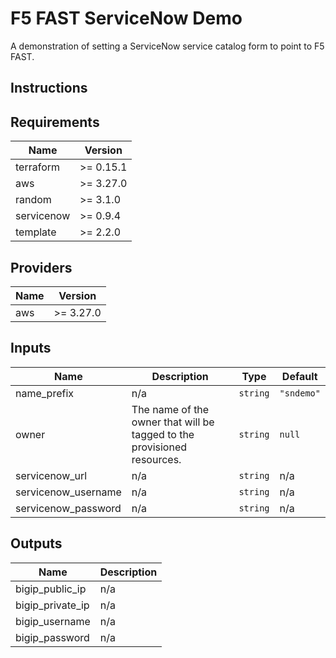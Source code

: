 # F5 FAST ServiceNow Demo

A demonstration of setting a ServiceNow service catalog form to point to F5 FAST.

## Instructions

<!-- BEGINNING OF PRE-COMMIT-TERRAFORM DOCS HOOK -->
## Requirements

| Name | Version |
|------|---------|
| terraform | >= 0.15.1 |
| aws | >= 3.27.0 |
| random | >= 3.1.0 |
| servicenow | >= 0.9.4 |
| template | >= 2.2.0 |

## Providers

| Name | Version |
|------|---------|
| aws | >= 3.27.0 |

## Inputs

| Name | Description | Type | Default |
|------|-------------|------|---------|
| name\_prefix | n/a | `string` | `"sndemo"` |
| owner | The name of the owner that will be tagged to the provisioned resources. | `string` | `null` |
| servicenow\_url | n/a | `string` | n/a |
| servicenow\_username | n/a | `string` | n/a |
| servicenow\_password | n/a | `string` | n/a |

## Outputs

| Name | Description |
|------|-------------|
| bigip\_public\_ip | n/a |
| bigip\_private\_ip | n/a |
| bigip\_username | n/a |
| bigip\_password | n/a |

<!-- END OF PRE-COMMIT-TERRAFORM DOCS HOOK -->